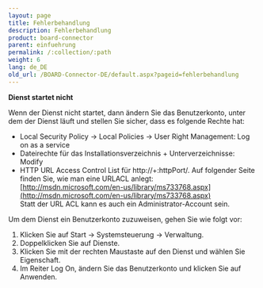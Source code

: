 ```yaml
---
layout: page
title: Fehlerbehandlung
description: Fehlerbehandlung
product: board-connector
parent: einfuehrung
permalink: /:collection/:path
weight: 6
lang: de_DE
old_url: /BOARD-Connector-DE/default.aspx?pageid=fehlerbehandlung
---
```


**Dienst startet nicht**

Wenn der Dienst nicht startet, dann ändern Sie das Benutzerkonto, unter dem der Dienst läuft und stellen Sie sicher, dass es folgende Rechte hat: 

- Local Security Policy -> Local Policies -> User Right Management: Log on as a service
- Dateirechte für das Installationsverzeichnis + Unterverzeichnisse: Modify
- HTTP URL Access Control List für http://+:httpPort/. 
Auf folgender Seite finden Sie, wie man eine URLACL anlegt: [http://msdn.microsoft.com/en-us/library/ms733768.aspx](http://msdn.microsoft.com/en-us/library/ms733768.aspx)<br>
Statt der URL ACL kann es auch ein Administrator-Account sein.

Um dem Dienst ein Benutzerkonto zuzuweisen, gehen Sie wie folgt vor:

1. Klicken Sie auf Start -> Systemsteuerung -> Verwaltung.
2. Doppelklicken Sie auf Dienste.
3. Klicken Sie mit der rechten Maustaste auf den Dienst und wählen Sie Eigenschaft.
4. Im Reiter Log On, ändern Sie das Benutzerkonto und klicken Sie auf Anwenden.